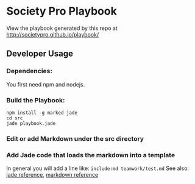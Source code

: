 Society Pro Playbook 
====================

View the playbook generated by this repo at http://societypro.github.io/playbook/

Developer Usage
---------------

### Dependencies:
You first need npm and nodejs.

### Build the Playbook:

```
npm install -g marked jade
cd src
jade playbook.jade
```

### Edit or add Markdown under the src directory


### Add Jade code that loads the markdown into a template 
In general you will add a line like: `include:md teamwork/test.md`
See also: [jade reference](http://jade-lang.com/api/), [markdown reference](http://daringfireball.net/projects/markdown/syntax)